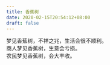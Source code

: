 ```yaml
---
title: 香蕉树
date: 2020-02-15T20:54:12+08:00
draft: false
---
```


梦见香蕉树，不祥之兆，生活会很不顺利。<br>
商人梦见香蕉树，生意会亏损。<br>
农民梦见香蕉树，会大丰收。<br>
